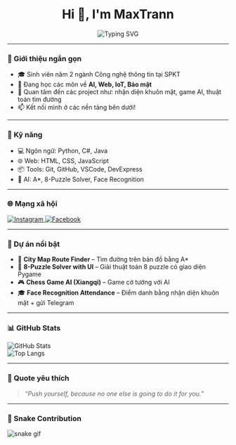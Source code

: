 <h1 align="center">Hi 👋, I'm MaxTrann</h1>

<p align="center">
  <img src="https://readme-typing-svg.herokuapp.com?font=Fira+Code&duration=2000&pause=1000&color=00BFFF&center=true&vCenter=true&width=435&lines=💻+Welcome+to+my+GitHub!;🚀+I+love+coding+and+learning+new+tech!;" alt="Typing SVG" />
</p>

---

### 📌 Giới thiệu ngắn gọn

- 🎓 Sinh viên năm 2 ngành Công nghệ thông tin  tại SPKT
- 🌱 Đang học các môn về **AI, Web, IoT, Bảo mật**
- 🧠 Quan tâm đến các project như: nhận diện khuôn mặt, game AI, thuật toán tìm đường
- 📫 Kết nối mình ở các nền tảng bên dưới!

---

### 🧰 Kỹ năng

- 💻 Ngôn ngữ: Python, C#, Java  
- 🌐 Web: HTML, CSS, JavaScript  
- 📦 Tools: Git, GitHub, VSCode, DevExpress  
- 🧠 AI: A*, 8-Puzzle Solver, Face Recognition  

---

### 🌐 Mạng xã hội

<p align="left">
  <a href="https://www.instagram.com/_maxtrann/" target="_blank">
    <img src="https://img.shields.io/badge/Instagram-%23E4405F.svg?style=for-the-badge&logo=Instagram&logoColor=white" alt="Instagram" />
  </a>
  <a href="https://www.facebook.com/tran.le.quoc.ai.149118/?locale=vi_VN" target="_blank">
    <img src="https://img.shields.io/badge/Facebook-%231877F2.svg?style=for-the-badge&logo=Facebook&logoColor=white" alt="Facebook" />
  </a>
</p>

---

### 🚀 Dự án nổi bật

- 🧠 **City Map Route Finder** – Tìm đường trên bản đồ bằng A*
- 🧩 **8-Puzzle Solver with UI** – Giải thuật toán 8 puzzle có giao diện Pygame
- 🎮 **Chess Game AI (Xiangqi)** – Game cờ tướng với AI
- 🎓 **Face Recognition Attendance** – Điểm danh bằng nhận diện khuôn mặt + gửi Telegram

---

### 📊 GitHub Stats

![GitHub Stats](https://github-readme-stats.vercel.app/api?username=MaxTrann&show_icons=true&theme=tokyonight)  
![Top Langs](https://github-readme-stats.vercel.app/api/top-langs/?username=MaxTrann&layout=compact&theme=tokyonight)

---

### 💬 Quote yêu thích
> *“Push yourself, because no one else is going to do it for you.”*

---

### 🐍 Snake Contribution

![snake gif](https://github.com/your-username/your-username/blob/output/github-contribution-grid-snake.svg)

